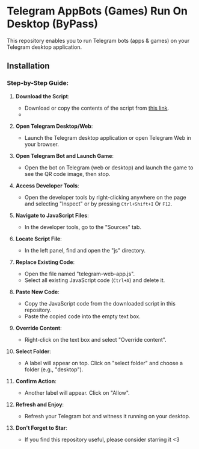 # Telegram AppBots (Games) Run On Desktop (ByPass)

This repository enables you to run Telegram bots (apps & games) on your Telegram desktop application.

## Installation

### Step-by-Step Guide:

1. **Download the Script**:  
   - Download or copy the contents of the script from [this link](https://raw.githubusercontent.com/amirsadeghi1/telegram-appbots-desktop/master/telegram-web-app.js).
   - 
2. **Open Telegram Desktop/Web**:
   - Launch the Telegram desktop application or open Telegram Web in your browser.

3. **Open Telegram Bot and Launch Game**:
   - Open the bot on Telegram (web or desktop) and launch the game to see the QR code image, then stop.

4. **Access Developer Tools**:
   - Open the developer tools by right-clicking anywhere on the page and selecting "Inspect" or by pressing `Ctrl+Shift+I` Or `F12`.

5. **Navigate to JavaScript Files**:
   - In the developer tools, go to the "Sources" tab.

6. **Locate Script File**:
   - In the left panel, find and open the "js" directory.

7. **Replace Existing Code**:
   - Open the file named "telegram-web-app.js".
   - Select all existing JavaScript code (`Ctrl+A`) and delete it.

8. **Paste New Code**:
   - Copy the JavaScript code from the downloaded script in this repository.
   - Paste the copied code into the empty text box.

9. **Override Content**:
   - Right-click on the text box and select "Override content".

10. **Select Folder**:
    - A label will appear on top. Click on "select folder" and choose a folder (e.g., "desktop").

11. **Confirm Action**:
    - Another label will appear. Click on "Allow".

12. **Refresh and Enjoy**:
    - Refresh your Telegram bot and witness it running on your desktop.

13. **Don't Forget to Star**:
    - If you find this repository useful, please consider starring it <3
